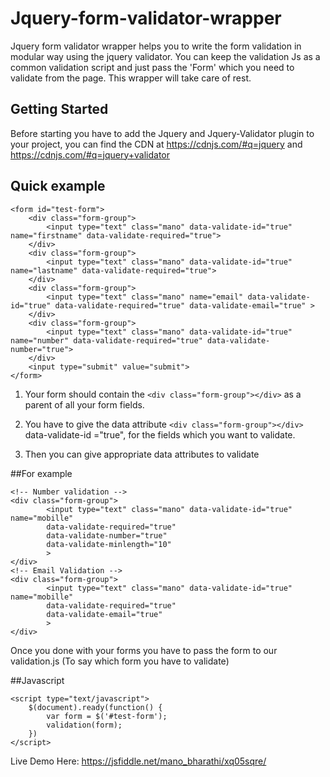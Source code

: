 # Jquery-form-validator-wrapper


Jquery form validator wrapper helps you to write the form validation in modular way 
using the jquery validator.
You can keep the validation Js as a common validation script and just pass the 'Form'
which you need to validate from the page. This wrapper will take care of rest.

## Getting Started

Before starting you have to add the Jquery and Jquery-Validator plugin to your project,
you can find the CDN at https://cdnjs.com/#q=jquery and https://cdnjs.com/#q=jquery+validator

## Quick example
```
<form id="test-form">
	<div class="form-group">
		<input type="text" class="mano" data-validate-id="true" name="firstname" data-validate-required="true">
	</div>
	<div class="form-group">
		<input type="text" class="mano" data-validate-id="true" name="lastname" data-validate-required="true">
	</div>
	<div class="form-group">
		<input type="text" class="mano" name="email" data-validate-id="true" data-validate-required="true" data-validate-email="true" >
	</div>
	<div class="form-group">
		<input type="text" class="mano" data-validate-id="true" name="number" data-validate-required="true" data-validate-number="true">
	</div>
	<input type="submit" value="submit">
</form>
```

1) Your form should contain the ```<div class="form-group"></div>``` as a parent of all your form fields.

2) You have to give the data attribute ```<div class="form-group"></div>``` data-validate-id ="true", for 
the fields which you want to validate.

3) Then you can give appropriate data attributes to validate

##For example
```
<!-- Number validation -->
<div class="form-group">
		<input type="text" class="mano" data-validate-id="true" name="mobille" 
		data-validate-required="true"
		data-validate-number="true"
		data-validate-minlength="10"
		>
</div>
<!-- Email Validation -->
<div class="form-group">
		<input type="text" class="mano" data-validate-id="true" name="mobille" 
		data-validate-required="true"
		data-validate-email="true"
		>
</div>
```


Once you done with your forms you have to pass the form  to our validation.js (To say which form you have to 
validate)

##Javascript
```
<script type="text/javascript">
	$(document).ready(function() {
		var form = $('#test-form');
		validation(form);
	})
</script>
```

Live Demo Here: https://jsfiddle.net/mano_bharathi/xq05sqre/


